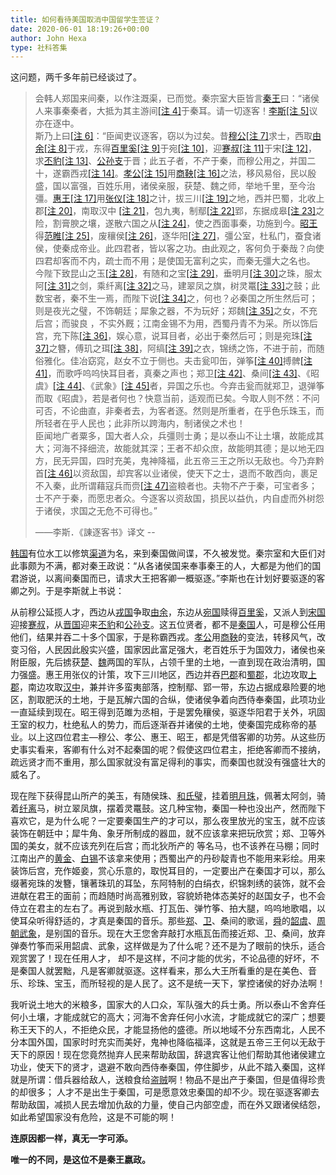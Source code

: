 ```yaml
---
title: 如何看待美国取消中国留学生签证？
date: 2020-06-01 18:19:26+00:00
author: John Hexa
type: 社科答集
---
```

这问题，两千多年前已经谈过了。


> 会韩人郑国来间秦，以作注溉渠，已而觉。秦宗室大臣皆言[秦王](https://link.zhihu.com/?target=https%3A//zh.m.wikipedia.org/wiki/%25E7%25A7%25A6%25E5%25A7%258B%25E7%259A%2587)曰：“诸侯人来事秦秦者，大抵为其主游间[[注 4]](https://link.zhihu.com/?target=https%3A//zh.m.wikipedia.org/zh-sg/%25E8%25AB%25AB%25E9%2580%2590%25E5%25AE%25A2%25E6%259B%25B8%23cite_note-13)于秦耳。请一切逐客！[李斯](https://link.zhihu.com/?target=https%3A//zh.m.wikipedia.org/wiki/%25E6%259D%258E%25E6%2596%25AF)[[注 5]](https://link.zhihu.com/?target=https%3A//zh.m.wikipedia.org/zh-sg/%25E8%25AB%25AB%25E9%2580%2590%25E5%25AE%25A2%25E6%259B%25B8%23cite_note-14)议亦在逐中。  
> 斯乃上曰[[注 6]](https://link.zhihu.com/?target=https%3A//zh.m.wikipedia.org/zh-sg/%25E8%25AB%25AB%25E9%2580%2590%25E5%25AE%25A2%25E6%259B%25B8%23cite_note-15)：“臣闻吏议逐客，窃以为过矣。昔[穆公](https://link.zhihu.com/?target=https%3A//zh.m.wikipedia.org/wiki/%25E7%25A7%25A6%25E7%25A9%2586%25E5%2585%25AC)[[注 7]](https://link.zhihu.com/?target=https%3A//zh.m.wikipedia.org/zh-sg/%25E8%25AB%25AB%25E9%2580%2590%25E5%25AE%25A2%25E6%259B%25B8%23cite_note-16)求士，西取[由余](https://link.zhihu.com/?target=https%3A//zh.m.wikipedia.org/wiki/%25E7%2594%25B1%25E4%25BD%2599)[[注 8]](https://link.zhihu.com/?target=https%3A//zh.m.wikipedia.org/zh-sg/%25E8%25AB%25AB%25E9%2580%2590%25E5%25AE%25A2%25E6%259B%25B8%23cite_note-17)于戎，东得[百里奚](https://link.zhihu.com/?target=https%3A//zh.m.wikipedia.org/wiki/%25E7%2599%25BE%25E9%2587%258C%25E5%25A5%259A)[[注 9]](https://link.zhihu.com/?target=https%3A//zh.m.wikipedia.org/zh-sg/%25E8%25AB%25AB%25E9%2580%2590%25E5%25AE%25A2%25E6%259B%25B8%23cite_note-18)于宛[[注 10]](https://link.zhihu.com/?target=https%3A//zh.m.wikipedia.org/zh-sg/%25E8%25AB%25AB%25E9%2580%2590%25E5%25AE%25A2%25E6%259B%25B8%23cite_note-19)，迎[蹇叔](https://link.zhihu.com/?target=https%3A//zh.m.wikipedia.org/wiki/%25E8%25B9%2587%25E5%258F%2594)[[注 11]](https://link.zhihu.com/?target=https%3A//zh.m.wikipedia.org/zh-sg/%25E8%25AB%25AB%25E9%2580%2590%25E5%25AE%25A2%25E6%259B%25B8%23cite_note-20)于宋[[注 12]](https://link.zhihu.com/?target=https%3A//zh.m.wikipedia.org/zh-sg/%25E8%25AB%25AB%25E9%2580%2590%25E5%25AE%25A2%25E6%259B%25B8%23cite_note-21)，求[丕豹](https://link.zhihu.com/?target=https%3A//zh.m.wikipedia.org/wiki/%25E4%25B8%2595%25E8%25B1%25B9)[[注 13]](https://link.zhihu.com/?target=https%3A//zh.m.wikipedia.org/zh-sg/%25E8%25AB%25AB%25E9%2580%2590%25E5%25AE%25A2%25E6%259B%25B8%23cite_note-22)、[公孙支](https://link.zhihu.com/?target=https%3A//zh.m.wikipedia.org/wiki/%25E5%2585%25AC%25E5%25AD%25AB%25E6%259E%259D)于晋；此五子者，不产于秦，而穆公用之，并国二十，遂霸西戎[[注 14]](https://link.zhihu.com/?target=https%3A//zh.m.wikipedia.org/zh-sg/%25E8%25AB%25AB%25E9%2580%2590%25E5%25AE%25A2%25E6%259B%25B8%23cite_note-23)。[孝公](https://link.zhihu.com/?target=https%3A//zh.m.wikipedia.org/wiki/%25E7%25A7%25A6%25E5%25AD%259D%25E5%2585%25AC)[[注 15]](https://link.zhihu.com/?target=https%3A//zh.m.wikipedia.org/zh-sg/%25E8%25AB%25AB%25E9%2580%2590%25E5%25AE%25A2%25E6%259B%25B8%23cite_note-24)用[商鞅](https://link.zhihu.com/?target=https%3A//zh.m.wikipedia.org/wiki/%25E5%2595%2586%25E9%259E%2585)[[注 16]](https://link.zhihu.com/?target=https%3A//zh.m.wikipedia.org/zh-sg/%25E8%25AB%25AB%25E9%2580%2590%25E5%25AE%25A2%25E6%259B%25B8%23cite_note-25)之法，移风易俗，民以殷盛，国以富强，百姓乐用，诸侯亲服，获楚、魏之师，举地千里，至今治彊。[惠王](https://link.zhihu.com/?target=https%3A//zh.m.wikipedia.org/wiki/%25E7%25A7%25A6%25E6%2583%25A0%25E6%2596%2587%25E7%258E%258B)[[注 17]](https://link.zhihu.com/?target=https%3A//zh.m.wikipedia.org/zh-sg/%25E8%25AB%25AB%25E9%2580%2590%25E5%25AE%25A2%25E6%259B%25B8%23cite_note-26)用[张仪](https://link.zhihu.com/?target=https%3A//zh.m.wikipedia.org/wiki/%25E5%25BC%25B5%25E5%2584%2580)[[注 18]](https://link.zhihu.com/?target=https%3A//zh.m.wikipedia.org/zh-sg/%25E8%25AB%25AB%25E9%2580%2590%25E5%25AE%25A2%25E6%259B%25B8%23cite_note-27)之计，拔三川[[注 19]](https://link.zhihu.com/?target=https%3A//zh.m.wikipedia.org/zh-sg/%25E8%25AB%25AB%25E9%2580%2590%25E5%25AE%25A2%25E6%259B%25B8%23cite_note-28)之地，西并巴蜀，北收上郡[[注 20]](https://link.zhihu.com/?target=https%3A//zh.m.wikipedia.org/zh-sg/%25E8%25AB%25AB%25E9%2580%2590%25E5%25AE%25A2%25E6%259B%25B8%23cite_note-29)，南取汉中 [[注 21]](https://link.zhihu.com/?target=https%3A//zh.m.wikipedia.org/zh-sg/%25E8%25AB%25AB%25E9%2580%2590%25E5%25AE%25A2%25E6%259B%25B8%23cite_note-30)，包九夷，制鄢[[注 22]](https://link.zhihu.com/?target=https%3A//zh.m.wikipedia.org/zh-sg/%25E8%25AB%25AB%25E9%2580%2590%25E5%25AE%25A2%25E6%259B%25B8%23cite_note-31)郢，东据成皋[[注 23]](https://link.zhihu.com/?target=https%3A//zh.m.wikipedia.org/zh-sg/%25E8%25AB%25AB%25E9%2580%2590%25E5%25AE%25A2%25E6%259B%25B8%23cite_note-32)之险，割膏腴之壤，遂散六国之从[[注 24]](https://link.zhihu.com/?target=https%3A//zh.m.wikipedia.org/zh-sg/%25E8%25AB%25AB%25E9%2580%2590%25E5%25AE%25A2%25E6%259B%25B8%23cite_note-33)，使之西面事秦，功施到今。[昭王](https://link.zhihu.com/?target=https%3A//zh.m.wikipedia.org/wiki/%25E7%25A7%25A6%25E6%2598%25AD%25E7%258E%258B)得[范睢](https://link.zhihu.com/?target=https%3A//zh.m.wikipedia.org/wiki/%25E8%258C%2583%25E7%259D%25A2)[[注 25]](https://link.zhihu.com/?target=https%3A//zh.m.wikipedia.org/zh-sg/%25E8%25AB%25AB%25E9%2580%2590%25E5%25AE%25A2%25E6%259B%25B8%23cite_note-34)，废穰侯[[注 26]](https://link.zhihu.com/?target=https%3A//zh.m.wikipedia.org/zh-sg/%25E8%25AB%25AB%25E9%2580%2590%25E5%25AE%25A2%25E6%259B%25B8%23cite_note-35)，逐华阳[[注 27]](https://link.zhihu.com/?target=https%3A//zh.m.wikipedia.org/zh-sg/%25E8%25AB%25AB%25E9%2580%2590%25E5%25AE%25A2%25E6%259B%25B8%23cite_note-36)，彊公室，杜私门，蚕食诸侯，使秦成帝业。此四君者，皆以客之功。由此观之，客何负于秦哉？向使四君却客而不内，疏士而不用；是使国无富利之实，而秦无彊大之名也。  
> 今陛下致昆山之玉[[注 28]](https://link.zhihu.com/?target=https%3A//zh.m.wikipedia.org/zh-sg/%25E8%25AB%25AB%25E9%2580%2590%25E5%25AE%25A2%25E6%259B%25B8%23cite_note-37)，有随和之宝[[注 29]](https://link.zhihu.com/?target=https%3A//zh.m.wikipedia.org/zh-sg/%25E8%25AB%25AB%25E9%2580%2590%25E5%25AE%25A2%25E6%259B%25B8%23cite_note-38)，垂明月[[注 30]](https://link.zhihu.com/?target=https%3A//zh.m.wikipedia.org/zh-sg/%25E8%25AB%25AB%25E9%2580%2590%25E5%25AE%25A2%25E6%259B%25B8%23cite_note-39)之珠，服太阿[[注 31]](https://link.zhihu.com/?target=https%3A//zh.m.wikipedia.org/zh-sg/%25E8%25AB%25AB%25E9%2580%2590%25E5%25AE%25A2%25E6%259B%25B8%23cite_note-40)之剑，乘纤离[[注 32]](https://link.zhihu.com/?target=https%3A//zh.m.wikipedia.org/zh-sg/%25E8%25AB%25AB%25E9%2580%2590%25E5%25AE%25A2%25E6%259B%25B8%23cite_note-41)之马，建翠凤之旗，树灵鼍[[注 33]](https://link.zhihu.com/?target=https%3A//zh.m.wikipedia.org/zh-sg/%25E8%25AB%25AB%25E9%2580%2590%25E5%25AE%25A2%25E6%259B%25B8%23cite_note-42)之鼓；此数宝者，秦不生一焉，而陛下说[[注 34]](https://link.zhihu.com/?target=https%3A//zh.m.wikipedia.org/zh-sg/%25E8%25AB%25AB%25E9%2580%2590%25E5%25AE%25A2%25E6%259B%25B8%23cite_note-43)之，何也？必秦国之所生然后可；则是夜光之璧，不饰朝廷；犀象之器，不为玩好；郑魏[[注 35]](https://link.zhihu.com/?target=https%3A//zh.m.wikipedia.org/zh-sg/%25E8%25AB%25AB%25E9%2580%2590%25E5%25AE%25A2%25E6%259B%25B8%23cite_note-44)之女，不充后宫；而骏良 ，不实外厩；江南金锡不为用，西蜀丹青不为采。所以饰后宫，充下陈[[注 36]](https://link.zhihu.com/?target=https%3A//zh.m.wikipedia.org/zh-sg/%25E8%25AB%25AB%25E9%2580%2590%25E5%25AE%25A2%25E6%259B%25B8%23cite_note-45)，娱心意，说耳目者，必出于秦然后可；则是宛珠[[注 37]](https://link.zhihu.com/?target=https%3A//zh.m.wikipedia.org/zh-sg/%25E8%25AB%25AB%25E9%2580%2590%25E5%25AE%25A2%25E6%259B%25B8%23cite_note-46)之簪，傅玑之珥[[注 38]](https://link.zhihu.com/?target=https%3A//zh.m.wikipedia.org/zh-sg/%25E8%25AB%25AB%25E9%2580%2590%25E5%25AE%25A2%25E6%259B%25B8%23cite_note-47)，阿缟[[注 39]](https://link.zhihu.com/?target=https%3A//zh.m.wikipedia.org/zh-sg/%25E8%25AB%25AB%25E9%2580%2590%25E5%25AE%25A2%25E6%259B%25B8%23cite_note-48)之衣，锦绣之饰，不进于前，而随俗雅化。佳冶窈窕，赵女不立于侧也。夫击瓮叩缶，弹筝[[注 40]](https://link.zhihu.com/?target=https%3A//zh.m.wikipedia.org/zh-sg/%25E8%25AB%25AB%25E9%2580%2590%25E5%25AE%25A2%25E6%259B%25B8%23cite_note-49)搏髀[[注 41]](https://link.zhihu.com/?target=https%3A//zh.m.wikipedia.org/zh-sg/%25E8%25AB%25AB%25E9%2580%2590%25E5%25AE%25A2%25E6%259B%25B8%23cite_note-50)，而歌呼呜呜快耳目者，真秦之声也；郑卫[[注 42]](https://link.zhihu.com/?target=https%3A//zh.m.wikipedia.org/zh-sg/%25E8%25AB%25AB%25E9%2580%2590%25E5%25AE%25A2%25E6%259B%25B8%23cite_note-51)、桑间[[注 43]](https://link.zhihu.com/?target=https%3A//zh.m.wikipedia.org/zh-sg/%25E8%25AB%25AB%25E9%2580%2590%25E5%25AE%25A2%25E6%259B%25B8%23cite_note-52)、《昭虞》[[注 44]](https://link.zhihu.com/?target=https%3A//zh.m.wikipedia.org/zh-sg/%25E8%25AB%25AB%25E9%2580%2590%25E5%25AE%25A2%25E6%259B%25B8%23cite_note-53)、《武象》[[注 45]](https://link.zhihu.com/?target=https%3A//zh.m.wikipedia.org/zh-sg/%25E8%25AB%25AB%25E9%2580%2590%25E5%25AE%25A2%25E6%259B%25B8%23cite_note-54)者，异国之乐也。今弃击瓮而就郑卫，退弹筝而取《昭虞》，若是者何也？快意当前，适观而已矣。今取人则不然：不问可否，不论曲直，非秦者去，为客者逐。然则是所重者，在乎色乐珠玉，而所轻者在乎人民也；此非所以跨海内，制诸侯之术也！  
> 臣闻地广者粟多，国大者人众，兵彊则士勇；是以泰山不让土壤，故能成其大；河海不择细流，故能就其深；王者不却众庶，故能明其德；是以地无四方，民无异国，四时充美，鬼神降福，此五帝三王之所以无敌也。今乃弃黔首[[注 46]](https://link.zhihu.com/?target=https%3A//zh.m.wikipedia.org/zh-sg/%25E8%25AB%25AB%25E9%2580%2590%25E5%25AE%25A2%25E6%259B%25B8%23cite_note-55)以资敌国，却宾客以业诸侯，使天下之士，退而不敢西向，裹足不入秦，此所谓藉寇兵而赍[[注 47]](https://link.zhihu.com/?target=https%3A//zh.m.wikipedia.org/zh-sg/%25E8%25AB%25AB%25E9%2580%2590%25E5%25AE%25A2%25E6%259B%25B8%23cite_note-56)盗粮者也。夫物不产于秦，可宝者多；士不产于秦，而愿忠者众。今逐客以资敌国，损民以益仇，内自虚而外树怨于诸侯，求国之无危不可得也。”  
>   
>   
> ——李斯．《諌逐客书》译文
--

[韩国](https://link.zhihu.com/?target=https%3A//zh.m.wikipedia.org/wiki/%25E9%259F%25A9%25E5%259B%25BD_%28%25E6%2588%2598%25E5%259B%25BD%29)有位水工以修筑[渠道](https://link.zhihu.com/?target=https%3A//zh.m.wikipedia.org/wiki/%25E9%2583%2591%25E5%259B%25BD%25E6%25B8%25A0)为名，来到秦国做间谍，不久被发觉。秦宗室和大臣们对此事颇为不满，都对秦王政说：“从各诸侯国来奉事秦王的人，大都是为他们的国君游说，以离间秦国而已，请求大王把客卿一概驱逐。”李斯也在计划好要驱逐的客卿之列。于是李斯就上书说：

从前穆公延揽人才，西边从[戎国](https://link.zhihu.com/?target=https%3A//zh.m.wikipedia.org/wiki/%25E7%258A%25AC%25E6%2588%258E)争取[由余](https://link.zhihu.com/?target=https%3A//zh.m.wikipedia.org/wiki/%25E7%2594%25B1%25E4%25BD%2599)，东边从[宛国](https://link.zhihu.com/?target=https%3A//zh.m.wikipedia.org/wiki/%25E5%25A4%25A7%25E5%25AE%259B)赎得[百里奚](https://link.zhihu.com/?target=https%3A//zh.m.wikipedia.org/wiki/%25E7%2599%25BE%25E9%2587%258C%25E5%25A5%259A)，又派人到[宋国](https://link.zhihu.com/?target=https%3A//zh.m.wikipedia.org/wiki/%25E5%25AE%258B%25E5%259B%25BD)迎接[蹇叔](https://link.zhihu.com/?target=https%3A//zh.m.wikipedia.org/wiki/%25E8%25B9%2587%25E5%258F%2594)，从[晋国](https://link.zhihu.com/?target=https%3A//zh.m.wikipedia.org/wiki/%25E6%2599%258B%25E5%259B%25BD)迎来[丕豹](https://link.zhihu.com/?target=https%3A//zh.m.wikipedia.org/wiki/%25E4%25B8%2595%25E8%25B1%25B9)和[公孙支](https://link.zhihu.com/?target=https%3A//zh.m.wikipedia.org/wiki/%25E5%2585%25AC%25E5%25AD%25AB%25E6%259E%259D)。这五位贤者，都不是[秦国](https://link.zhihu.com/?target=https%3A//zh.m.wikipedia.org/wiki/%25E7%25A7%25A6%25E5%259B%25BD)人，可是穆公任用他们，结果并吞二十多个国家，于是称霸西戎。[孝公](https://link.zhihu.com/?target=https%3A//zh.m.wikipedia.org/wiki/%25E7%25A7%25A6%25E5%25AD%259D%25E5%2585%25AC)用[商鞅](https://link.zhihu.com/?target=https%3A//zh.m.wikipedia.org/wiki/%25E5%2595%2586%25E9%259E%2585)的变法，转移风气，改变习俗，人民因此殷实兴盛，国家因此富足强大，老百姓乐于为国效力，诸侯也亲附臣服，先后掳获[楚](https://link.zhihu.com/?target=https%3A//zh.m.wikipedia.org/wiki/%25E6%25A5%259A%25E5%259B%25BD)、[魏](https://link.zhihu.com/?target=https%3A//zh.m.wikipedia.org/wiki/%25E9%25AD%258F%25E5%259B%25BD)两国的军队，占领千里的土地，一直到现在政治清明，国力强盛。惠王用张仪的计策，攻下三川地区，西边并吞[巴郡](https://link.zhihu.com/?target=https%3A//zh.m.wikipedia.org/wiki/%25E5%25B7%25B4%25E9%2583%25A1)和[蜀郡](https://link.zhihu.com/?target=https%3A//zh.m.wikipedia.org/wiki/%25E8%259C%2580%25E9%2583%25A1)，北边攻取[上郡](https://link.zhihu.com/?target=https%3A//zh.m.wikipedia.org/wiki/%25E4%25B8%258A%25E9%2583%25A1)，南边攻取[汉中](https://link.zhihu.com/?target=https%3A//zh.m.wikipedia.org/wiki/%25E6%25B1%2589%25E4%25B8%25AD%25E5%25B8%2582)，兼并许多蛮夷部落，控制鄢、郢一带，东边占据成皋险要的地区，割取肥沃的土地，于是瓦解六国的合纵，使诸侯争着向西侍奉秦国，此项功业一直延续到现在。昭王得到范雎为丞相，于是罢免穰侯，驱逐华阳君于关外，巩固王室的权力，杜绝私人的势力，而后逐渐吞并诸侯的土地，使秦国完成称帝的基业。以上这四位君主—穆公、孝公、惠王、昭王，都是凭借客卿的功劳。从这些历史事实看来，客卿有什么对不起秦国的呢？假使这四位君主，拒绝客卿而不接纳，疏远贤才而不重用，那么国家就没有富足得利的事实，而秦国也就没有强盛壮大的威名了。

现在陛下获得昆山所产的美玉，有随侯珠、[和氏璧](https://link.zhihu.com/?target=https%3A//zh.m.wikipedia.org/wiki/%25E5%2592%258C%25E6%25B0%258F%25E7%2592%25A7)，挂着[明月珠](https://link.zhihu.com/?target=https%3A//zh.m.wikipedia.org/w/index.php%3Ftitle%3D%25E6%2598%258E%25E6%259C%2588%25E7%258F%25A0%26action%3Dedit%26redlink%3D1)，佩著太阿剑，骑着[纤离](https://link.zhihu.com/?target=https%3A//zh.m.wikipedia.org/w/index.php%3Ftitle%3D%25E7%25BA%2596%25E9%259B%25A2%26action%3Dedit%26redlink%3D1)马，树立翠凤旗，摆着灵鼍鼓。这几种宝物，秦国一种也没出产，然而陛下喜欢它，是为什么呢？一定要秦国生产的才可以，那么夜里放光的宝玉，就不应该装饰在朝廷中；犀牛角、象牙所制成的器皿，就不应该拿来把玩欣赏；郑、卫等外国的美女，就不应该充列在后宫；而北狄所产的 等名马，也不该养在马棚；同时江南出产的[黄金](https://link.zhihu.com/?target=https%3A//zh.m.wikipedia.org/wiki/%25E9%2587%2591)、[白锡](https://link.zhihu.com/?target=https%3A//zh.m.wikipedia.org/wiki/%25E7%2599%25BD%25E9%2594%25A1)不该拿来使用；西蜀出产的丹砂靛青也不能用来彩绘。用来装饰后宫，充作姬妾，赏心乐意的，取悦耳目的，一定要出产在秦国才可以，那么缀著宛珠的发簪，镶著珠玑的耳坠，东阿特制的白绢衣，织锦刺绣的装饰，就不会进献在君王的面前；而趋随时尚高雅别致，容貌娇艳体态美好的赵国女子，也不会侍立在君主的左右了。再说到敲水瓶、打瓦缶、弹竹筝、拍大腿，呜呜地歌唱，以使耳朵听得舒适的，才真是秦国的音乐。那些[郑](https://link.zhihu.com/?target=https%3A//zh.m.wikipedia.org/wiki/%25E9%2583%2591%25E5%259B%25BD)、[卫](https://link.zhihu.com/?target=https%3A//zh.m.wikipedia.org/wiki/%25E5%258D%25AB%25E5%259B%25BD)、桑间的歌谣，[舜](https://link.zhihu.com/?target=https%3A//zh.m.wikipedia.org/wiki/%25E8%2588%259C)的[韶虞](https://link.zhihu.com/?target=https%3A//zh.m.wikipedia.org/w/index.php%3Ftitle%3D%25E9%259F%25B6%25E8%2599%259E%26action%3Dedit%26redlink%3D1)、[周朝](https://link.zhihu.com/?target=https%3A//zh.m.wikipedia.org/wiki/%25E5%2591%25A8%25E6%259C%259D)[武象](https://link.zhihu.com/?target=https%3A//zh.m.wikipedia.org/w/index.php%3Ftitle%3D%25E6%25AD%25A6%25E8%25B1%25A1%26action%3Dedit%26redlink%3D1)，是别国的音乐。现在大王您舍弃敲打水瓶瓦缶而接近郑、卫、桑间，放弃弹奏竹筝而采用韶虞、武象，这样做是为了什么呢？还不是为了眼前的快乐，适合观赏罢了！现在任用人才， 却不是这样，不问才能的优劣，不论品德的好坏，不是秦国人就罢黜，凡是客卿就驱逐。这样看来，那么大王所看重的是在美色、音乐、珍珠、宝玉，而所轻视的是人民了。这不是统一天下，掌控诸侯的好办法啊！

我听说土地大的米粮多，国家大的人口众，军队强大的兵士勇。所以泰山不舍弃任何小土壤，才能成就它的高大；河海不舍弃任何小水流，才能成就它的深广；想要称王天下的人，不拒绝众民，才能显扬他的盛德。所以地域不分东西南北，人民不分本国外国，国家时时充实而美好，鬼神也降临福泽，这就是五帝三王何以无敌于天下的原因！现在您竟然抛弃人民来帮助敌国，辞退宾客让他们帮助其他诸侯建立功业，使天下的贤才，退避不敢向西侍奉秦国，停住脚步，从此不踏入秦国，这样就是所谓：借兵器给敌人，送粮食给[盗贼](https://link.zhihu.com/?target=https%3A//zh.m.wikipedia.org/wiki/%25E7%259B%259C%25E8%25B3%258A)啊！物品不是出产于秦国，但是值得珍贵的却很多； 人才不是出生于秦国，可是愿意效忠秦国的却不少。现在驱逐客卿去帮助敌国，减损人民去增加仇敌的力量，使自己内部空虚，而在外又跟诸侯结怨，如此希望国家没有危险，这是不可能的啊！

**连原因都一样，真无一字可添。**

**唯一的不同，是这位不是秦王嬴政。**


